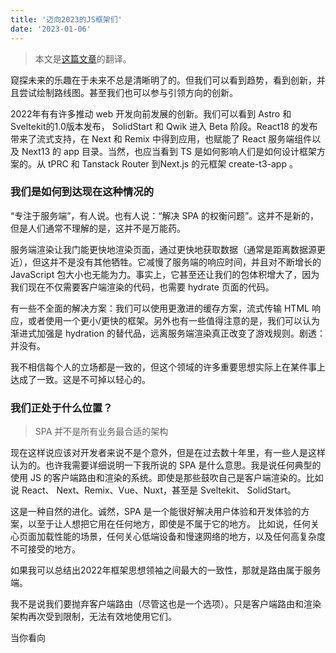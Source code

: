 ```yaml
---
title: '迈向2023的JS框架们'
date: '2023-01-06'
---
```


> 本文是[这篇文章](https://dev.to/this-is-learning/javascript-frameworks-heading-into-2023-nln)的翻译。

窥探未来的乐趣在于未来不总是清晰明了的。但我们可以看到趋势，看到创新，并且尝试绘制路线图。甚至我们也可以参与引领方向的创新。

2022年有有许多推动 web 开发向前发展的创新。我们可以看到 Astro 和 Sveltekit的1.0版本发布， SolidStart 和 Qwik 进入 Beta 阶段。React18 的发布带来了流式支持，在 Next 和 Remix 中得到应用，也赋能了 React 服务端组件以及 Next13 的 app 目录。当然，也应当看到 TS 是如何影响人们是如何设计框架方案的。从 tPRC 和 Tanstack Router 到Next.js 的元框架 create-t3-app 。

### 我们是如何到达现在这种情况的

“专注于服务端”，有人说。也有人说：“解决 SPA 的权衡问题”。这并不是新的，但是人们通常不理解的是，这并不是万能药。

服务端渲染让我门能更快地渲染页面，通过更快地获取数据（通常是距离数据源更近），但这并不是没有其他牺牲。它减慢了服务端的响应时间，并且对不断增长的 JavaScript 包大小也无能为力。事实上，它甚至还让我们的包体积增大了，因为我们现在不仅需要客户端渲染的代码，也需要 hydrate 页面的代码。

有一些不全面的解决方案：我们可以使用更激进的缓存方案，流式传输 HTML 响应，或者使用一个更小/更快的框架。另外也有一些值得注意的是，我们可以认为渐进式加强是 hydration 的替代品，远离服务端渲染真正改变了游戏规则。剧透：并没有。

我不相信每个人的立场都是一致的，但这个领域的许多重要思想实际上在某件事上达成了一致。这是不可掉以轻心的。

### 我们正处于什么位置？

> SPA 并不是所有业务最合适的架构

现在这样说应该对开发者来说不是个意外，但是在过去数十年里，有一些人是这样认为的。也许我需要详细说明一下我所说的 SPA 是什么意思。我是说任何典型的使用 JS 的客户端路由和渲染的系统。即使是那些鼓吹自己是客户端渲染的。比如说 React、 Next、Remix、Vue、Nuxt，甚至是 Sveltekit、 SolidStart。

这是一种自然的进化。诚然，SPA 是一个能很好解决用户体验和开发体验的方案，以至于让人想把它用在任何地方，即使是不属于它的地方。 比如说，任何关心页面加载性能的场景，任何关心低端设备和慢速网络的地方，以及任何高复杂度不可接受的地方。

如果我可以总结出2022年框架思想领袖之间最大的一致性，那就是路由属于服务端。

我不是说我们要抛弃客户端路由（尽管这也是一个选项）。只是客户端路由和渲染架构再次受到限制，无法有效地使用它们。

当你看向